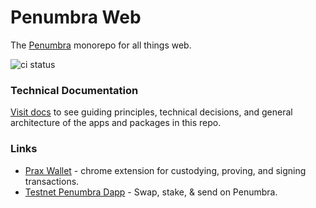 # Penumbra Web

The [Penumbra](https://penumbra.zone/) monorepo for all things web.

![ci status](https://github.com/penumbra-zone/web/actions/workflows/turbo-ci.yml/badge.svg?branch=main)

### Technical Documentation

[Visit docs](./docs/README.md) to see guiding principles, technical decisions, and general architecture of the apps and
packages in this repo.

### Links

- [Prax Wallet](https://chrome.google.com/webstore/detail/penumbra-wallet/lkpmkhpnhknhmibgnmmhdhgdilepfghe) - chrome
  extension for custodying, proving, and signing transactions.
- [Testnet Penumbra Dapp](https://app.testnet.penumbra.zone/) - Swap, stake, & send on Penumbra.
